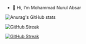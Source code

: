 - 👋 Hi, I’m Mohammad Nurul Absar

![Anurag's GitHub stats](https://github-readme-stats.vercel.app/api?username=nurulabsar-git&theme=outrun&show_icons=true)
<!---
nurulabsar-git/nurulabsar-git is a ✨ special ✨ repository because its `README.md` (this file) appears on your GitHub profile.
You can click the Preview link to take a look at your changes.
--->
<!--START_SECTION:waka-->


<!--END_SECTION:waka-->


[![GitHub Streak](https://github-readme-streak-stats.herokuapp.com/?user=nurulabsar-git)](https://git.io/streak-stats)

[![GitHub Streak](https://github-readme-streak-stats.herokuapp.com/?user=nurulabsar-git&theme=dark)](https://git.io/streak-stats)
